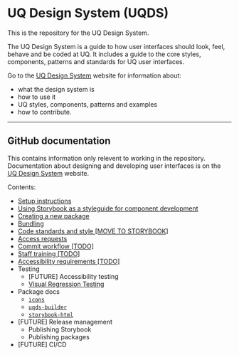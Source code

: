 # UQ Design System (UQDS)

This is the repository for the UQ Design System.

The UQ Design System is a guide to how user interfaces should look, feel, behave and be coded at UQ. It includes a guide to the core styles, components, patterns and standards for UQ user interfaces.

Go to the [UQ Design System](https://design-system.uq.edu.au/) website for information about:

- what the design system is
- how to use it
- UQ styles, components, patterns and examples
- how to contribute.

---

## GitHub documentation

This contains information only relevent to working in the repository. Documentation about designing and developing user interfaces is on the [UQ Design System](https://design-system.uq.edu.au) website.

Contents:

- [Setup instructions](./docs/setup-instructions.md)
- [Using Storybook as a styleguide for component development](./docs/using-storybook.md)
- [Creating a new package](./docs/create-a-package.md)
- [Bundling](./docs/bundling.md)
- [Code standards and style [MOVE TO STORYBOOK]](./docs/standards/standards.md)
- [Access requests](./docs/access-request.md)
- [Commit workflow [TODO]](./docs/commit-workflow.md)
- [Staff training [TODO]](./docs/training/training.md)
- [Accessibility requirements [TODO]](./docs/accessibility.md)
- Testing
  - [FUTURE] Accessibility testing
  - [Visual Regression Testing](./docs/visual-regression.md)
- Package docs
  - [`icons`](./packages/icon/MAINTENANCE.md)
  - [`uqds-builder`](./packages/uqds-builder#readme)
  - [`storybook-html`](./packages/storybook-html#readme)
- [FUTURE] Release management
  - Publishing Storybook
  - Publishing packages
- [FUTURE] CI/CD
